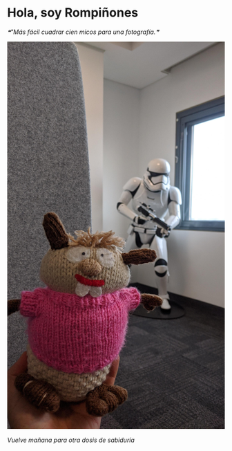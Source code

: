 # Hola, soy Rompiñones

<!--STARTS_HERE_QUOTE_README-->
<i>❝"Más fácil cuadrar cien micos para una fotografía.❞</i>
<!--ENDS_HERE_QUOTE_README-->

<!--START_SECTION:update_image-->
![alt text](https://raw.githubusercontent.com/focaalvarez/rompinones/main/.github/images/IMG_20220518_180120.jpg?raw=true)
<!--END_SECTION:update_image-->

*Vuelve mañana para otra dosis de sabiduría*

